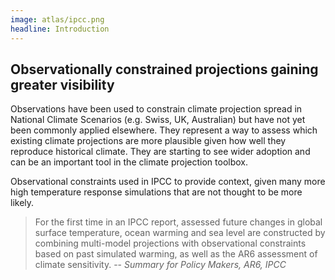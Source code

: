 ```yaml
---
image: atlas/ipcc.png
headline: Introduction
---
```


## Observationally constrained projections gaining greater visibility

Observations have been used to constrain climate projection spread in National Climate Scenarios (e.g. Swiss, UK, Australian) but have not yet been commonly applied elsewhere.  They represent a way to assess which existing climate projections are more plausible given how well they reproduce historical climate.  They are starting to see wider adoption and can be an important tool in the climate projection toolbox.

Observational constraints used in IPCC to provide context, given many more high
temperature response simulations that are not thought to be more likely.

> For the first time in an IPCC report, assessed future changes in global
> surface temperature, ocean warming and sea level are constructed by combining
> multi-model projections with observational constraints based on past simulated
> warming, as well as the AR6 assessment of climate sensitivity.
> -- <cite>Summary for Policy Makers, AR6, IPCC</cite>

